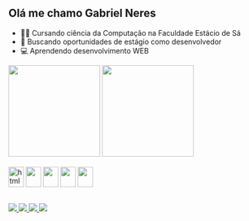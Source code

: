 ## Olá me chamo Gabriel Neres</span> 
- 👨‍🎓 Cursando ciência da Computação na Faculdade Estácio de Sá
- 💼 Buscando oportunidades de estágio como desenvolvedor
- 💻 Aprendendo desenvolvimento WEB
<div>
    <a href="https://github.com/Gabriel-Neres/gabriel-neres">
        <img height="180em" src="https://github-readme-stats.vercel.app/api?username=gabriel-neres&show_icons=true&theme=calm"></a>
        <img height="180em" src="https://github-readme-stats.vercel.app/api/top-langs/?username=gabriel-neres&layout=compact&theme=calm">
</div>
<div style="display:inline-block;"><br>
  <img height="40px" width="30px" alt="html5" src="https://cdn.jsdelivr.net/gh/devicons/devicon/icons/html5/html5-original.svg"/>
  <img height="40px" width="30px"src="https://cdn.jsdelivr.net/gh/devicons/devicon/icons/css3/css3-original.svg" />
  <img height="40px" width="30px"src="https://cdn.jsdelivr.net/gh/devicons/devicon/icons/javascript/javascript-original.svg" />
  <a href="https://github.com/Gabriel-Neres/python"><img height="40px" width="30px"src="https://cdn.jsdelivr.net/gh/devicons/devicon/icons/python/python-original.svg" /></a>
  <img height="40px" width="30px"src="https://cdn.jsdelivr.net/gh/devicons/devicon/icons/cplusplus/cplusplus-original.svg" />
</div>

##

<div style="display:inline-block;">
  <a href="https://api.whatsapp.com/send?1=pt_BR&phone=5521997144687" target="_blank"><img src="https://img.shields.io/badge/WhatsApp-25D366?style=for-the-badge&logo=whatsapp&logoColor=white"</a>
  <a href="mailto:gbneres2016@gmail.com" target="_blank"><img src="https://img.shields.io/badge/Gmail-D14836?style=for-the-badge&logo=gmail&logoColor=white"</a>
  <a href="https://github.com/Gabriel-Neres" target="_blank"><img src="https://img.shields.io/badge/GitHub-100000?style=for-the-badge&logo=github&logoColor=white"</a>
  <a href="https://www.linkedin.com/in/gabrielneres2/" target="_blank"><img src="https://img.shields.io/badge/LinkedIn-0077B5?style=for-the-badge&logo=linkedin&logoColor=white"</a>
</div>
